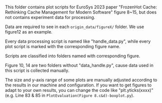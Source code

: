 This folder contains plot scripts for EuroSys 2023 paper "FrozenHot Cache: Rethinking Cache Management for Modern Software" figure 8~15, but does not contains experiment data for processing.

Data are required to see in each `origin_data/figureX/` folder. We use figure12 as an example.

Every data processing script is named like "handle_data.py", while every plot script is marked with the corresponding figure name.

Scripts are classified into folders named with corresponding figure.

Figure 10, 14 are two folders without "data_handle.py", cause data used in this script is collected manually.

The size and y-axis range of some plots are manually adjusted according to the results in our machine and configuration. If you want to get figures to adapt to your own results, you can change the code like "plt.yticks(xxxx)" (e.g. Line 83 & 85 in `PlotEvaluation(Figure 8.c&d)-boxplot.py`).